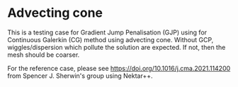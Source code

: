 # Advecting cone

This is a testing case for Gradient Jump Penalisation (GJP) using for Continuous Galerkin (CG) method using advecting cone. Without GCP, wiggles/dispersion which pollute the solution are expected. If not, then the mesh should be coarser.

For the reference case, please see https://doi.org/10.1016/j.cma.2021.114200 from Spencer J. Sherwin's group using Nektar++.
